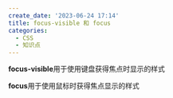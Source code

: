 ```yaml
---
create_date: '2023-06-24 17:14'
title: focus-visible 和 focus
categories:
  - CSS
  - 知识点
---
```


**focus-visible**用于使用键盘获得焦点时显示的样式

**focus**用于使用鼠标时获得焦点显示的样式